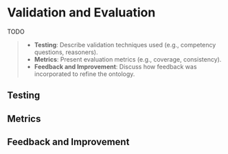 # Validation and Evaluation
TODO
> - **Testing**: Describe validation techniques used (e.g., competency questions, reasoners).
> - **Metrics**: Present evaluation metrics (e.g., coverage, consistency).
> - **Feedback and Improvement**: Discuss how feedback was incorporated to refine the ontology.


## Testing

## Metrics

## Feedback and Improvement